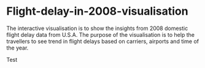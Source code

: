 # Flight-delay-in-2008-visualisation
The interactive visualisation is to show the insights from 2008 domestic flight delay data from U.S.A. The purpose of the visualisation is to help the travellers to see trend in flight delays based on carriers, airports and time of the year.



Test
